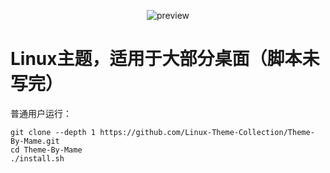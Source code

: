 <p align="center">
  <img 
src="https://raw.githubusercontent.com/Linux-Theme-Collection/Theme-By-Mame/master/preview.png" 
alt="preview"/>
</p>

# Linux主题，适用于大部分桌面（脚本未写完）

普通用户运行：
```
git clone --depth 1 https://github.com/Linux-Theme-Collection/Theme-By-Mame.git
cd Theme-By-Mame
./install.sh
```
